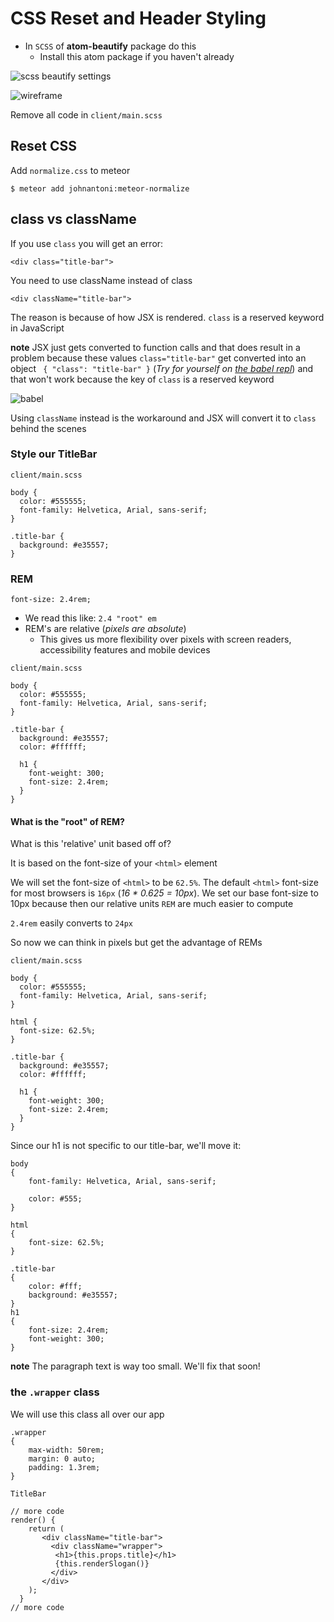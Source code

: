 # CSS Reset and Header Styling

* In `SCSS` of **atom-beautify** package do this
    - Install this atom package if you haven't already

![scss beautify settings](https://i.imgur.com/kBs4hrY.png)

![wireframe](https://i.imgur.com/SkOjma5.png)

Remove all code in `client/main.scss`

## Reset CSS
Add `normalize.css` to meteor

`$ meteor add johnantoni:meteor-normalize`

## class vs className
If you use `class` you will get an error:

`<div class="title-bar">`

You need to use className instead of class

`<div className="title-bar">`

The reason is because of how JSX is rendered. `class` is a reserved keyword in JavaScript

**note** JSX just gets converted to function calls and that does result in a problem because these values `class="title-bar"` get converted into an object ` { "class": "title-bar" }` (_Try for yourself on [the babel repl](https://babeljs.io)_) and that won't work because the key of `class` is a reserved keyword

![babel](https://i.imgur.com/jImelI4.png)

Using `className` instead is the workaround and JSX will convert it to `class` behind the scenes

### Style our TitleBar
`client/main.scss`

```
body {
  color: #555555;
  font-family: Helvetica, Arial, sans-serif;
}

.title-bar {
  background: #e35557;
}
```

### REM
`font-size: 2.4rem;`

* We read this like: `2.4 "root" em`
* REM's are relative (_pixels are absolute_)
    - This gives us more flexibility over pixels with screen readers, accessibility features and mobile devices

`client/main.scss`

```
body {
  color: #555555;
  font-family: Helvetica, Arial, sans-serif;
}

.title-bar {
  background: #e35557;
  color: #ffffff;

  h1 {
    font-weight: 300;
    font-size: 2.4rem;
  }
}
```

#### What is the "root" of REM?
What is this 'relative' unit based off of?

It is based on the font-size of your `<html>` element

We will set the font-size of `<html>` to be `62.5%`. The default `<html>` font-size for most browsers is `16px` (_16 * 0.625 = 10px_). We set our base font-size to 10px because then our relative units `REM` are much easier to compute

`2.4rem` easily converts to `24px`

So now we can think in pixels but get the advantage of REMs

`client/main.scss`

```
body {
  color: #555555;
  font-family: Helvetica, Arial, sans-serif;
}

html {
  font-size: 62.5%;
}

.title-bar {
  background: #e35557;
  color: #ffffff;

  h1 {
    font-weight: 300;
    font-size: 2.4rem;
  }
}
```

Since our h1 is not specific to our title-bar, we'll move it:

```
body
{
    font-family: Helvetica, Arial, sans-serif;

    color: #555;
}

html
{
    font-size: 62.5%;
}

.title-bar
{
    color: #fff;
    background: #e35557;
}
h1
{
    font-size: 2.4rem;
    font-weight: 300;
}
```

**note** The paragraph text is way too small. We'll fix that soon!

### the `.wrapper` class
We will use this class all over our app

```
.wrapper
{
    max-width: 50rem;
    margin: 0 auto;
    padding: 1.3rem;
}
```

`TitleBar`

```
// more code
render() {
    return (
       <div className="title-bar">
         <div className="wrapper">
          <h1>{this.props.title}</h1>
          {this.renderSlogan()}
         </div>
       </div>
    );
  }
// more code
```
